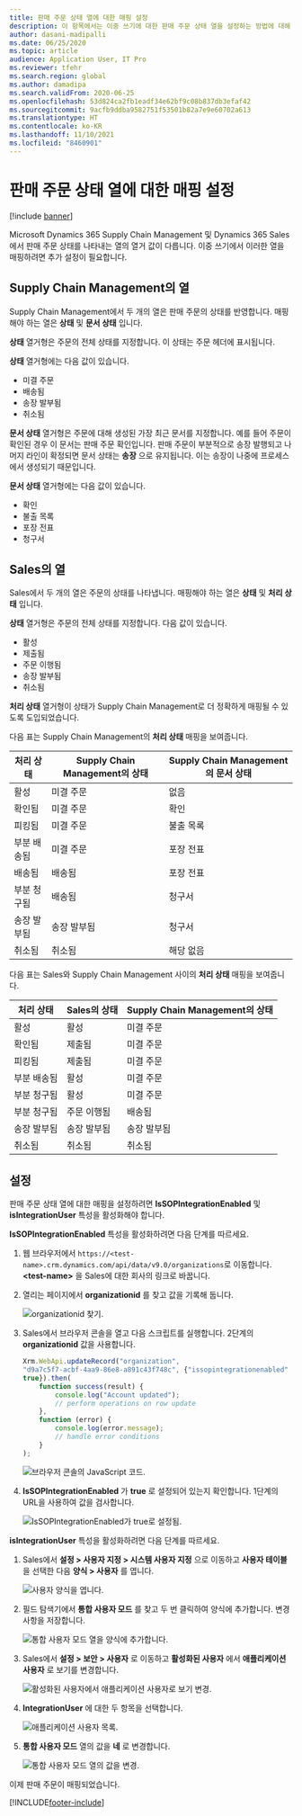 ```yaml
---
title: 판매 주문 상태 열에 대한 매핑 설정
description: 이 항목에서는 이중 쓰기에 대한 판매 주문 상태 열을 설정하는 방법에 대해 설명합니다.
author: dasani-madipalli
ms.date: 06/25/2020
ms.topic: article
audience: Application User, IT Pro
ms.reviewer: tfehr
ms.search.region: global
ms.author: damadipa
ms.search.validFrom: 2020-06-25
ms.openlocfilehash: 53d824ca2fb1eadf34e62bf9c08b837db3efaf42
ms.sourcegitcommit: 9acfb9ddba9582751f53501b82a7e9e60702a613
ms.translationtype: HT
ms.contentlocale: ko-KR
ms.lasthandoff: 11/10/2021
ms.locfileid: "8460901"
---
```

# <a name="set-up-the-mapping-for-the-sales-order-status-columns"></a>판매 주문 상태 열에 대한 매핑 설정

[!include [banner](../../includes/banner.md)]

Microsoft Dynamics 365 Supply Chain Management 및 Dynamics 365 Sales에서 판매 주문 상태를 나타내는 열의 열거 값이 다릅니다. 이중 쓰기에서 이러한 열을 매핑하려면 추가 설정이 필요합니다.

## <a name="columns-in-supply-chain-management"></a>Supply Chain Management의 열

Supply Chain Management에서 두 개의 열은 판매 주문의 상태를 반영합니다. 매핑해야 하는 열은 **상태** 및 **문서 상태** 입니다.

**상태** 열거형은 주문의 전체 상태를 지정합니다. 이 상태는 주문 헤더에 표시됩니다.

**상태** 열거형에는 다음 값이 있습니다.

- 미결 주문
- 배송됨
- 송장 발부됨
- 취소됨

**문서 상태** 열거형은 주문에 대해 생성된 가장 최근 문서를 지정합니다. 예를 들어 주문이 확인된 경우 이 문서는 판매 주문 확인입니다. 판매 주문이 부분적으로 송장 발행되고 나머지 라인이 확정되면 문서 상태는 **송장** 으로 유지됩니다. 이는 송장이 나중에 프로세스에서 생성되기 때문입니다.

**문서 상태** 열거형에는 다음 값이 있습니다.

- 확인
- 불출 목록
- 포장 전표
- 청구서

## <a name="columns-in-sales"></a>Sales의 열

Sales에서 두 개의 열은 주문의 상태를 나타냅니다. 매핑해야 하는 열은 **상태** 및 **처리 상태** 입니다.

**상태** 열거형은 주문의 전체 상태를 지정합니다. 다음 값이 있습니다.

- 활성
- 제출됨
- 주문 이행됨
- 송장 발부됨
- 취소됨

**처리 상태** 열거형이 상태가 Supply Chain Management로 더 정확하게 매핑될 수 있도록 도입되었습니다.

다음 표는 Supply Chain Management의 **처리 상태** 매핑을 보여줍니다.

| 처리 상태   | Supply Chain Management의 상태 | Supply Chain Management의 문서 상태 |
|---------------------|-----------------------------------|--------------------------------------------|
| 활성              | 미결 주문                        | 없음                                       |
| 확인됨           | 미결 주문                        | 확인                               |
| 피킹됨              | 미결 주문                        | 불출 목록                               |
| 부분 배송됨 | 미결 주문                        | 포장 전표                               |
| 배송됨           | 배송됨                         | 포장 전표                               |
| 부분 청구됨  | 배송됨                         | 청구서                                    |
| 송장 발부됨            | 송장 발부됨                          | 청구서                                    |
| 취소됨           | 취소됨                         | 해당 없음                             |

다음 표는 Sales와 Supply Chain Management 사이의 **처리 상태** 매핑을 보여줍니다.

| 처리 상태   | Sales의 상태 | Supply Chain Management의 상태 |
|---------------------|-----------------|-----------------------------------|
| 활성              | 활성          | 미결 주문                        |
| 확인됨           | 제출됨       | 미결 주문                        |
| 피킹됨              | 제출됨       | 미결 주문                        |
| 부분 배송됨 | 활성          | 미결 주문                        |
| 부분 청구됨  | 활성          | 미결 주문                        |
| 부분 청구됨  | 주문 이행됨       | 배송됨                         |
| 송장 발부됨            | 송장 발부됨        | 송장 발부됨                          |
| 취소됨           | 취소됨       | 취소됨                         |

## <a name="setup"></a>설정

판매 주문 상태 열에 대한 매핑을 설정하려면 **IsSOPIntegrationEnabled** 및 **isIntegrationUser** 특성을 활성화해야 합니다.

**IsSOPIntegrationEnabled** 특성을 활성화하려면 다음 단계를 따르세요.

1. 웹 브라우저에서 `https://<test-name>.crm.dynamics.com/api/data/v9.0/organizations`로 이동합니다. **\<test-name\>** 을 Sales에 대한 회사의 링크로 바꿉니다.
2. 열리는 페이지에서 **organizationid** 를 찾고 값을 기록해 둡니다.

    ![organizationid 찾기.](media/sales-map-orgid.png)

3. Sales에서 브라우저 콘솔을 열고 다음 스크립트를 실행합니다. 2단계의 **organizationid** 값을 사용합니다.

    ```javascript
    Xrm.WebApi.updateRecord("organization",
    "d9a7c5f7-acbf-4aa9-86e8-a891c43f748c", {"issopintegrationenabled" :
    true}).then(
        function success(result) {
            console.log("Account updated");
            // perform operations on row update
        },
        function (error) {
            console.log(error.message);
            // handle error conditions
        }
    );
    ```

    ![브라우저 콘솔의 JavaScript 코드.](media/sales-map-script.png)

4. **IsSOPIntegrationEnabled** 가 **true** 로 설정되어 있는지 확인합니다. 1단계의 URL을 사용하여 값을 검사합니다.

    ![IsSOPIntegrationEnabled가 true로 설정됨.](media/sales-map-integration-enabled.png)

**isIntegrationUser** 특성을 활성화하려면 다음 단계를 따르세요.

1. Sales에서 **설정 \> 사용자 지정 \> 시스템 사용자 지정** 으로 이동하고 **사용자 테이블** 을 선택한 다음 **양식 \> 사용자** 를 엽니다.

    ![사용자 양식을 엽니다.](media/sales-map-user.png)

2. 필드 탐색기에서 **통합 사용자 모드** 를 찾고 두 번 클릭하여 양식에 추가합니다. 변경 사항을 저장합니다.

    ![통합 사용자 모드 열을 양식에 추가합니다.](media/sales-map-field-explorer.png)

3. Sales에서 **설정 \> 보안 \> 사용자** 로 이동하고 **활성화된 사용자** 에서 **애플리케이션 사용자** 로 보기를 변경합니다.

    ![활성화된 사용자에서 애플리케이션 사용자로 보기 변경.](media/sales-map-enabled-users.png)

4. **IntegrationUser** 에 대한 두 항목을 선택합니다.

    ![애플리케이션 사용자 목록.](media/sales-map-user-mode.png)

5. **통합 사용자 모드** 열의 값을 **네** 로 변경합니다.

    ![통합 사용자 모드 열의 값을 변경.](media/sales-map-user-mode-yes.png)

이제 판매 주문이 매핑되었습니다.


[!INCLUDE[footer-include](../../../../includes/footer-banner.md)]